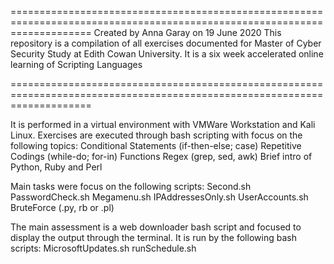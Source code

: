 ==========================================================================================================================
Created by Anna Garay on 19 June 2020
This repository is a compilation of all exercises documented for Master of Cyber Security Study at Edith Cowan University.
It is a six week accelerated online learning of Scripting Languages

==========================================================================================================================

It is performed in a virtual environment with VMWare Workstation and Kali Linux.
Exercises are executed through bash scripting with focus on the following topics:
  Conditional Statements (if-then-else; case)
  Repetitive Codings (while-do; for-in)
  Functions
  Regex (grep, sed, awk)
  Brief intro of Python, Ruby and Perl

Main tasks were focus on the following scripts:
  Second.sh
  PasswordCheck.sh
  Megamenu.sh
  IPAddressesOnly.sh
  UserAccounts.sh
  BruteForce (.py, rb or .pl)
  
The main assessment is a web downloader bash script and focused to display the output through the terminal.
It is run by the following bash scripts:
  MicrosoftUpdates.sh
  runSchedule.sh
 
